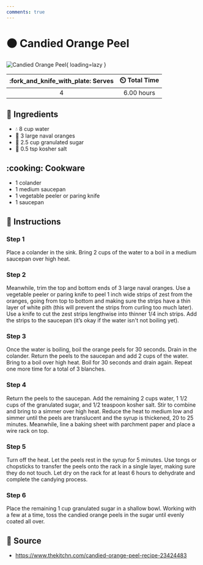 ```yaml
---
comments: true
---
```

# :orange_circle: Candied Orange Peel

![Candied Orange Peel](../assets/images/candied-orange-peel.jpg){ loading=lazy }

| :fork_and_knife_with_plate: Serves | :timer_clock: Total Time |
|:----------------------------------:|:-----------------------: |
| 4 | 6.00 hours |

## :salt: Ingredients

- :droplet: 8 cup water
- :tangerine: 3 large naval oranges
- :candy: 2.5 cup granulated sugar
- :salt: 0.5 tsp kosher salt

## :cooking: Cookware

- 1 colander
- 1 medium saucepan
- 1 vegetable peeler or paring knife
- 1 saucepan

## :pencil: Instructions

### Step 1

Place a colander in the sink. Bring 2 cups of the water to a boil in a medium saucepan over high heat.

### Step 2

Meanwhile, trim the top and bottom ends of 3 large naval oranges. Use a vegetable peeler or paring knife to peel 1 inch
wide strips of zest from the oranges, going from top to bottom and making sure the strips have a thin layer of white
pith (this will prevent the strips from curling too much later). Use a knife to cut the zest strips lengthwise into
thinner 1/4 inch strips. Add the strips to the saucepan (it’s okay if the water isn't not boiling yet).

### Step 3

Once the water is boiling, boil the orange peels for 30 seconds. Drain in the colander. Return the peels to the saucepan
and add 2 cups of the water. Bring to a boil over high heat. Boil for 30 seconds and drain again. Repeat one more time
for a total of 3 blanches.

### Step 4

Return the peels to the saucepan. Add the remaining 2 cups water, 1 1/2 cups of the granulated sugar, and 1/2 teaspoon
kosher salt. Stir to combine and bring to a simmer over high heat. Reduce the heat to medium low and simmer until the
peels are translucent and the syrup is thickened, 20 to 25 minutes. Meanwhile, line a baking sheet with parchment paper
and place a wire rack on top.

### Step 5

Turn off the heat. Let the peels rest in the syrup for 5 minutes. Use tongs or chopsticks to transfer the peels onto the
rack in a single layer, making sure they do not touch. Let dry on the rack for at least 6 hours to dehydrate and
complete the candying process.

### Step 6

Place the remaining 1 cup granulated sugar in a shallow bowl. Working with a few at a time, toss the candied orange
peels in the sugar until evenly coated all over.

## :link: Source

- <https://www.thekitchn.com/candied-orange-peel-recipe-23424483>
